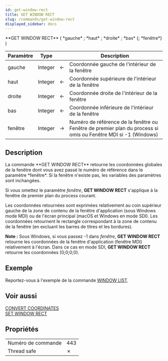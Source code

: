 ```yaml
---
id: get-window-rect
title: GET WINDOW RECT
slug: /commands/get-window-rect
displayed_sidebar: docs
---
```


<!--REF #_command_.GET WINDOW RECT.Syntax-->**GET WINDOW RECT** ( *gauche* ; *haut* ; *droite* ; *bas* {; *fenêtre*} )<!-- END REF-->
<!--REF #_command_.GET WINDOW RECT.Params-->
| Paramètre | Type |  | Description |
| --- | --- | --- | --- |
| gauche | Integer | &#8592; | Coordonnée gauche de l'intérieur de la fenêtre |
| haut | Integer | &#8592; | Coordonnée supérieure de l'intérieur de la fenêtre |
| droite | Integer | &#8592; | Coordonnée droite de l'intérieur de la fenêtre |
| bas | Integer | &#8592; | Coordonnée inférieure de l'intérieur de la fenêtre |
| fenêtre | Integer | &#8594;  | Numéro de référence de la fenêtre ou Fenêtre de premier plan du process si omis ou Fenêtre MDI si -1 (Windows) |

<!-- END REF-->

## Description 

<!--REF #_command_.GET WINDOW RECT.Summary-->La commande **GET WINDOW RECT** retourne les coordonnées globales de la fenêtre dont vous avez passé le numéro de référence dans le paramètre *fenêtre*.<!-- END REF--> Si la fenêtre n'existe pas, les variables des paramètres sont inchangées.

Si vous omettez le paramètre *fenêtre*, **GET WINDOW RECT** s'applique à la fenêtre de premier plan du process courant. 

Les coordonnées retournées sont exprimées relativement au coin supérieur gauche de la zone de contenu de la fenêtre d'application (sous Windows mode MDI) ou de l'écran principal (macOS et Windows en mode SDI). Les coordonnées retournent le rectangle correspondant à la zone de contenu de la fenêtre (en excluant les barres de titres et les bordures). 

**Note :** Sous Windows, si vous passez -1 dans *fenêtre*, **GET WINDOW RECT** retourne les coordonnées de la fenêtre d'application (fenêtre MDI) relativement à l'écran. Dans ce cas en mode SDI, **GET WINDOW RECT** retourne les coordonnées (0;0;0;0). 

## Exemple 

Reportez-vous à l'exemple de la commande [WINDOW LIST](window-list.md).

## Voir aussi 

[CONVERT COORDINATES](convert-coordinates.md)  
[SET WINDOW RECT](set-window-rect.md)  

## Propriétés

|  |  |
| --- | --- |
| Numéro de commande | 443 |
| Thread safe | &cross; |


